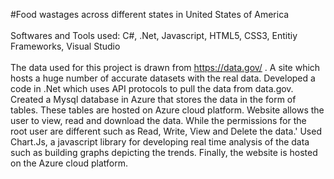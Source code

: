 #Food wastages across different states in United States of America
<br></br>
Softwares and Tools used: C#, .Net, Javascript, HTML5, CSS3, Entitiy Frameworks, Visual Studio
<br></br>
The data used for this project is drawn from https://data.gov/ . A site which hosts a huge number of accurate datasets with the real data.
Developed a code in .Net which uses API protocols to pull the data from data.gov.
Created a Mysql database in Azure that stores the data in the form of tables. These tables are hosted on Azure cloud platform.
Website allows the user to view, read and download the data. While the permissions for the root user are different such as Read, Write, View and Delete the data.'
Used Chart.Js, a javascript library for developing real time analysis of the data such as building graphs depicting the trends.
Finally, the website is hosted on the Azure cloud platform.
